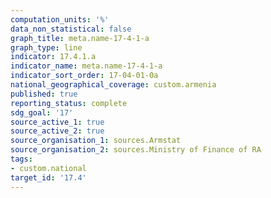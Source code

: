```yaml
---
computation_units: '%'
data_non_statistical: false
graph_title: meta.name-17-4-1-a
graph_type: line
indicator: 17.4.1.a
indicator_name: meta.name-17-4-1-a
indicator_sort_order: 17-04-01-0a
national_geographical_coverage: custom.armenia
published: true
reporting_status: complete
sdg_goal: '17'
source_active_1: true
source_active_2: true
source_organisation_1: sources.Armstat
source_organisation_2: sources.Ministry of Finance of RA
tags:
- custom.national
target_id: '17.4'
---
```

